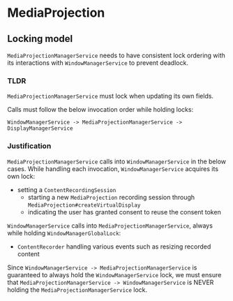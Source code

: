 # MediaProjection

## Locking model
`MediaProjectionManagerService` needs to have consistent lock ordering with its interactions with
`WindowManagerService` to prevent deadlock.

### TLDR
`MediaProjectionManagerService` must lock when updating its own fields.

Calls must follow the below invocation order while holding locks:

`WindowManagerService -> MediaProjectionManagerService -> DisplayManagerService`

### Justification

`MediaProjectionManagerService` calls into `WindowManagerService` in the below cases. While handling
each invocation, `WindowManagerService` acquires its own lock:
* setting a `ContentRecordingSession`
  * starting a new `MediaProjection` recording session through
`MediaProjection#createVirtualDisplay`
  * indicating the user has granted consent to reuse the consent token

`WindowManagerService` calls into `MediaProjectionManagerService`, always while holding
`WindowManagerGlobalLock`:
* `ContentRecorder` handling various events such as resizing recorded content


Since `WindowManagerService -> MediaProjectionManagerService` is guaranteed to always hold the
`WindowManagerService` lock, we must ensure that `MediaProjectionManagerService ->
WindowManagerService` is NEVER holding the `MediaProjectionManagerService` lock.
